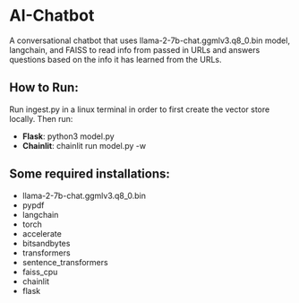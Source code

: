 # AI-Chatbot
A conversational chatbot that uses llama-2-7b-chat.ggmlv3.q8_0.bin model, langchain, and FAISS to read info from passed in URLs and answers questions based on the info it has learned from the URLs.

## How to Run:
Run ingest.py in a linux terminal in order to first create the vector store locally. Then run:
+ **Flask**: python3 model.py
+ **Chainlit**: chainlit run model.py -w
## Some required installations:
+ llama-2-7b-chat.ggmlv3.q8_0.bin
+ pypdf
+ langchain
+ torch
+ accelerate
+ bitsandbytes
+ transformers
+ sentence_transformers
+ faiss_cpu
+ chainlit
+ flask
